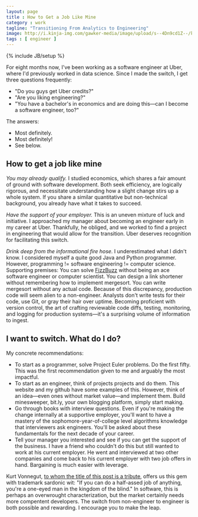 ```yaml
---
layout: page
title : How to Get a Job Like Mine
category : work
tagline: "Transitioning From Analytics to Engineering"
image: http://i.kinja-img.com/gawker-media/image/upload/s--4Dn9cd1Z--/kyx2ggdsv6sobfcsltxy.png
tags : [ engineer ]
---
```


{% include JB/setup %}

For eight months now, I've been working as a software engineer at Uber, where I'd previously worked in data science. 
Since I made the switch, I get three questions frequently:

- "Do you guys get Uber credits?"
- "Are you liking engineering?"
- "You have a bachelor's in economics and are doing this&#8212;can I become a software engineer, too?"

The answers:

- Most definitely.
- Most definitely!
- See below.

## How to get a job like mine

*You may already qualify.* I studied economics, which shares a fair amount of ground with software development. Both seek efficiency, are logically rigorous, 
and necessitate understanding how a slight change stirs up a whole system. If you share a similar quantitative but non-technical background, you already have what it takes to succeed.

*Have the support of your employer.* This is an uneven mixture of luck and initiative. I approached my manager about becoming an engineer early in my career at Uber. 
Thankfully, he obliged, and we worked to find a project in engineering that would allow for the transition. Uber deserves recognition for facilitating this switch.

*Drink deep from the informational fire hose.* I underestimated what I didn't know.
I considered myself a quite good Java and Python programmer. However, programming != software engineering != computer science. 
Supporting premises: You can solve [FizzBuzz](http://c2.com/cgi/wiki?FizzBuzzTest) without being an ace software engineer or computer scientist.
You can design a link shortener without remembering how to implement mergesort. You can write mergesort without any actual code. Because of this discrepancy, 
production code will seem alien to a non-engineer. Analysts don't write tests for their code, use Git, or gray their hair over uptime.
Becoming proficient with version control, the art of crafting reviewable code diffs, testing, monitoring, and logging for production systems&#8212;it's a surprising volume of information to ingest.

## I want to switch. What do I do?

My concrete recommendations:

- To start as a programmer, solve Project Euler problems. Do the first fifty. This was the first recommendation given to me and arguably the most impactful.
- To start as an engineer, think of projects projects and do them. This website and my github have some examples of this. However, think of an idea&#8212;even ones without market value&#8212;and implement them. Build minesweeper, bit.ly, your own blogging platform, simply start making.
- Go through books with interview questions. Even if you're making the change internally at a supportive employer, you'll want to have a mastery of the sophomore-year-of-college level algorithms knowledge
that interviewers ask engineers. You'll be asked about these fundamentals for the next decade of your career.
- Tell your manager you interested and see if you can get the support of the business. I have a friend who couldn't do this but still wanted to work at his current employer.
He went and interviewed at two other companies and come back to his current employer with two job offers in hand. Bargaining is much easier with leverage.

Kurt Vonnegut, [to whom the title of this post is a tribute](http://mentalfloss.com/article/25401/kurt-vonnegut-how-get-job-mine-video), 
offers us this gem with trademark sardonic wit: "If you can do a half-assed job of anything, you're a one-eyed man in the kingdom of the blind."
In software, this is perhaps an overwrought characterization, but the market certainly needs more compentent developers. 
The switch from non-engineer to engineer is both possible and rewarding. I encourage you to make the leap.
